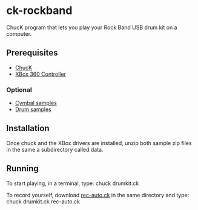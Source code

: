 # ck-rockband #

ChucK program that lets you play your Rock Band USB drum kit on a computer.

## Prerequisites ##

- [ChucK](http://chuck.cs.princeton.edu/)
- [XBox 360 Controller](http://tattiebogle.net/index.php/ProjectRoot/Xbox360Controller)

### Optional ###

- [Cymbal samples](http://www.freesound.org/packsViewSingle.php?id=889)
- [Drum samples](http://www.freesound.org/packsViewSingle.php?id=890)

## Installation ##

Once chuck and the XBox drivers are installed, unzip both sample zip files in
the same a subdirectory called data.

## Running ##

To start playing, in a terminal, type:
    chuck drumkit.ck

To record yourself, download
[rec-auto.ck](http://chuck.cs.princeton.edu/doc/examples/basic/rec-auto.ck) in
the same directory and type:
    chuck drumkit.ck rec-auto.ck

